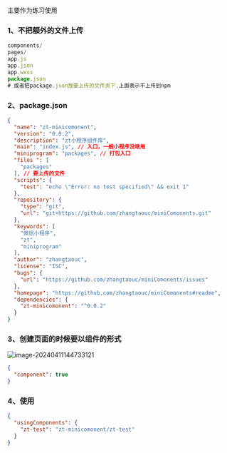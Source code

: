 # 
主要作为练习使用

### 1、不把额外的文件上传

```javascript
components/
pages/
app.js
app.json
app.wxss
package.json
# 或者把package.json放要上传的文件夹下,上面表示不上传到npm
```

### 2、package.json

```json
{
  "name": "zt-minicomonent",
  "version": "0.0.2",
  "description": "zt小程序组件库",
  "main": "index.js", // 入口，一般小程序没啥用
  "miniprogram": "packages", // 打包入口
  "files ": [
    "packages"
  ], // 要上传的文件
  "scripts": {
    "test": "echo \"Error: no test specified\" && exit 1"
  },
  "repository": {
    "type": "git",
    "url": "git+https://github.com/zhangtaouc/miniComonents.git"
  },
  "keywords": [
    "微信小程序",
    "zt",
    "miniprogram"
  ],
  "author": "zhangtaouc",
  "license": "ISC",
  "bugs": {
    "url": "https://github.com/zhangtaouc/miniComonents/issues"
  },
  "homepage": "https://github.com/zhangtaouc/miniComonents#readme",
  "dependencies": {
    "zt-minicomonent": "^0.0.2"
  }
}

```

### 3、创建页面的时候要以组件的形式

![image-20240411144733121](C:\Users\31319\AppData\Roaming\Typora\typora-user-images\image-20240411144733121.png)

```json
{
  "component": true
}


```

### 4、使用

```json
{
  "usingComponents": {
    "zt-test": "zt-minicomonent/zt-test"
  }
}
```

